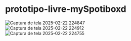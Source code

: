 # prototipo-livre-mySpotiboxd
![Captura de tela 2025-02-22 224847](https://github.com/user-attachments/assets/c140d02c-6761-4dce-9d08-b8c38c1c23c1)
![Captura de tela 2025-02-22 224912](https://github.com/user-attachments/assets/8f2a3d64-0fec-44c7-9d9e-37a249547499)
![Captura de tela 2025-02-22 224755](https://github.com/user-attachments/assets/fd3a0477-df52-43fe-8ef0-8d6223944ff6)

